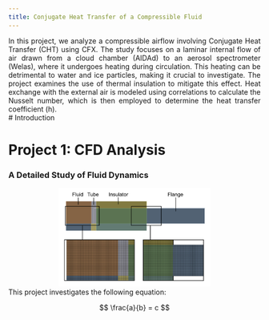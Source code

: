 ```yaml
---
title: Conjugate Heat Transfer of a Compressible Fluid
---
```


<div style="text-align: justify;">    
    In this project, we analyze a compressible airflow involving Conjugate Heat Transfer (CHT) using CFX. The study focuses on a laminar internal flow of air drawn from a cloud chamber (AIDAd) to an aerosol spectrometer (Welas), where it undergoes heating during circulation. This heating can be detrimental to water and ice particles, making it crucial to investigate. The project examines the use of thermal insulation to mitigate this effect. Heat exchange with the external air is modeled using correlations to calculate the Nusselt number, which is then employed to determine the heat transfer coefficient (h).
</div>
# Introduction

<div style="text-align: justify;">
    <h1>Project 1: CFD Analysis</h1>
    <h3>A Detailed Study of Fluid Dynamics</h3>
    <div style="text-align: center;">
        <img src="assets/Mesh-2.png" alt="CFD Project" style="width:60%;"/>
    </div>
    This project investigates the following equation:


</div>

$$
\frac{a}{b} = c
$$
